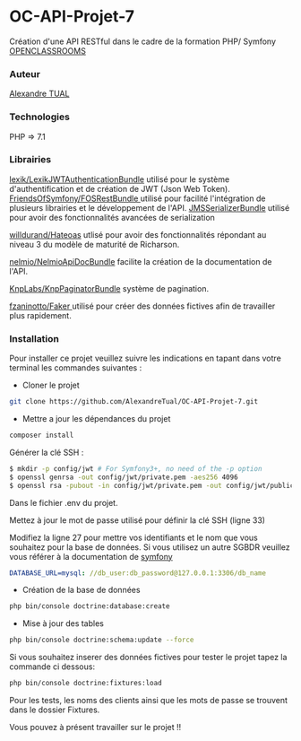 # OC-API-Projet-7

Création d'une API RESTful dans le cadre de la formation PHP/ Symfony [OPENCLASSROOMS](https://openclassrooms.com/fr/)

### Auteur
[Alexandre TUAL](https://github.com/AlexandreTual)

### Technologies
PHP => 7.1 

### Librairies
[lexik/LexikJWTAuthenticationBundle](https://github.com/lexik/LexikJWTAuthenticationBundle) utilisé pour le système d'authentification et de création de JWT (Json Web Token).
[FriendsOfSymfony/FOSRestBundle
](https://github.com/FriendsOfSymfony/FOSRestBundle) utilisé pour facilité l'intégration de plusieurs librairies et le développement de l'API.
[JMSSerializerBundle](http://jmsyst.com/bundles/JMSSerializerBundle) utilisé pour avoir des fonctionnalités avancées de serialization

[willdurand/Hateoas](https://github.com/willdurand/Hateoas) utlisé pour avoir des fonctionnalités répondant au niveau 3 du modèle de maturité de Richarson.

[nelmio/NelmioApiDocBundle](https://github.com/nelmio/NelmioApiDocBundle) facilite la création de la documentation de l'API.

[KnpLabs/KnpPaginatorBundle](https://github.com/KnpLabs/KnpPaginatorBundle) système de pagination.

[fzaninotto/Faker
](https://github.com/fzaninotto/Faker/blob/master/readme.md#fakerproviderdatetime) utilisé pour créer des données fictives afin de travailler plus rapidement.

### Installation
Pour installer ce projet veuillez suivre les indications en tapant dans votre terminal les commandes suivantes :
-  Cloner le projet
```sh
git clone https://github.com/AlexandreTual/OC-API-Projet-7.git
```

- Mettre a jour les dépendances du projet
```sh
composer install
```

Générer la clé SSH :
```sh 
$ mkdir -p config/jwt # For Symfony3+, no need of the -p option
$ openssl genrsa -out config/jwt/private.pem -aes256 4096
$ openssl rsa -pubout -in config/jwt/private.pem -out config/jwt/public.pem
```
Dans le fichier .env du projet.

Mettez à jour le mot de passe utilisé pour définir la clé SSH (ligne 33)

 Modifiez la ligne 27 pour mettre vos identifiants et le nom que vous souhaitez pour la base de données. Si vous utilisez un autre SGBDR veuillez vous référer à la documentation de [symfony](https://symfony.com/doc/current/doctrine.html)
```yaml
DATABASE_URL=mysql: //db_user:db_password@127.0.0.1:3306/db_name
```
- Création de la base de données
```sh
php bin/console doctrine:database:create
```

- Mise à jour des tables
```sh 
php bin/console doctrine:schema:update --force
```

Si vous souhaitez inserer des données fictives pour tester le projet tapez la commande ci dessous:
```sh 
php bin/console doctrine:fixtures:load
```

Pour les tests, les noms des clients ainsi que les mots de passe se trouvent dans le dossier Fixtures.

Vous pouvez à présent travailler sur le projet !!